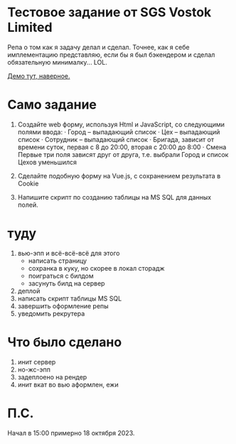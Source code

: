 # Тестовое задание от SGS Vostok Limited

Репа о том как я задачу делал и сделал. Точнее, как я себе имплементацию представляю, если бы я был бэкендером и сделал обязательную минималку...  LOL.

[Демо тут, наверное.](https://sgs-vostok-limited-test-task.onrender.com/)

# Само задание

1. Создайте web форму, используя Html и JavaScript, со следующими полями ввода: · Город – выпадающий список · Цех – выпадающий список · Сотрудник – выпадающий список · Бригада, зависит от времени суток, первая с 8 до 20:00, вторая с 20:00 до 8:00 · Смена Первые три поля зависят друг от друга, т.е. выбрали Город и список Цехов уменьшился 

1. Сделайте подобную форму на Vue.js, с сохранением результата в Cookie

1. Напишите скрипт по созданию таблицы на MS SQL для данных полей.


# туду

1. вью-эпп и всё-всё-всё для этого
    - написать страницу
    - сохранка в куку, но скорее в локал сторадж
    - поиграться с билдом
    - засунуть билд на сервер
1. деплой
1. написать скрипт таблицы MS SQL
1. завершить оформление репы
1. уведомить рекрутера

# Что было сделано

1. инит сервер
1. но-жс-эпп
1. задеплоено на рендер
1. инит вкат во вью аформлен, ежи


# П.С.

Начал в 15:00 примерно 18 октября 2023.

